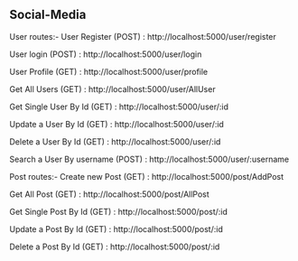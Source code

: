 ## Social-Media

User routes:-
User Register (POST)             : http://localhost:5000/user/register

User login (POST)                : http://localhost:5000/user/login

User Profile (GET)               : http://localhost:5000/user/profile

Get All Users (GET)              : http://localhost:5000/user/AllUser

Get Single User By Id (GET)      : http://localhost:5000/user/:id

Update a User By Id (GET)        : http://localhost:5000/user/:id

Delete a User By Id (GET)        : http://localhost:5000/user/:id

Search a User By username (POST) : http://localhost:5000/user/:username

Post routes:-
Create new Post (GET)            : http://localhost:5000/post/AddPost

Get All Post (GET)               : http://localhost:5000/post/AllPost

Get Single Post By Id (GET)      : http://localhost:5000/post/:id

Update a Post By Id (GET)        : http://localhost:5000/post/:id

Delete a Post By Id (GET)        : http://localhost:5000/post/:id
